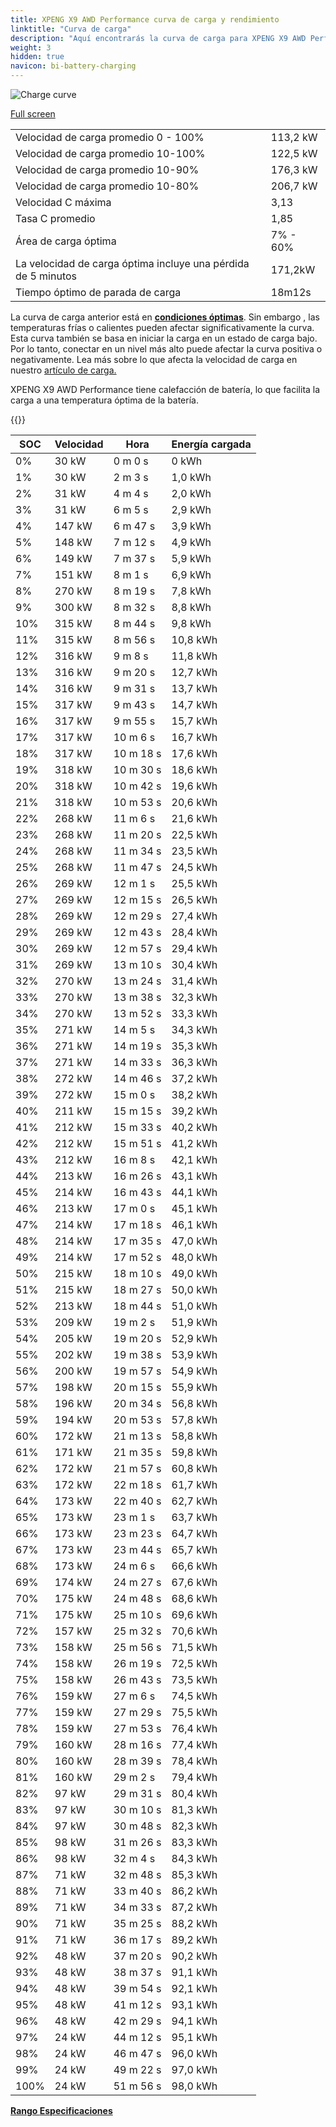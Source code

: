 ```yaml
---
title: XPENG X9 AWD Performance curva de carga y rendimiento
linktitle: "Curva de carga"
description: "Aquí encontrarás la curva de carga para XPENG X9 AWD Performance."
weight: 3
hidden: true
navicon: bi-battery-charging
---
```

<!-- markdownlint-disable MD033 -->
<img src="../chargingcurve.svg" alt="Charge curve" class="img-fluid">

[Full screen](../chargingcurve.svg)


<table class="table table-striped border">
<tbody>
<tr>
<td>Velocidad de carga promedio 0 - 100%</td><td>113,2 kW</td>
</tr>
<tr>
<td>Velocidad de carga promedio 10-100%</td><td>122,5 kW</td>
</tr>
<tr>
<td>Velocidad de carga promedio 10-90%</td><td>176,3 kW</td>
</tr>
<tr>
<td>Velocidad de carga promedio 10-80%</td><td>206,7 kW</td>
</tr>
<tr>
<td>Velocidad C máxima</td><td>3,13</td>
</tr>
<tr>
<td>Tasa C promedio</td><td>1,85</td>
</tr>
<tr>
<td>Área de carga óptima</td><td>7% - 60%</td>
</tr>
<tr>
<td>La velocidad de carga óptima incluye una pérdida de 5 minutos</td><td>171,2kW</td>
</tr>
<tr>
<td>Tiempo óptimo de parada de carga</td><td>18m12s</td>
</tr>
</tbody>
</table>


La curva de carga anterior está en **[condiciones óptimas](../../../../../technology/battery/charging/#temperature)**. Sin embargo , las temperaturas frías o calientes pueden afectar significativamente la curva. Esta curva también se basa en iniciar la carga en un estado de carga bajo. Por lo tanto, conectar en un nivel más alto puede afectar la curva positiva o negativamente. Lea más sobre lo que afecta la velocidad de carga en nuestro [artículo de carga.](../../../../../tecnología/batería/carga/)


XPENG X9 AWD Performance tiene calefacción de batería, lo que facilita la carga a una temperatura óptima de la batería.


{{<evkxdisplayaddarticle />}}
<table class="table table-striped border">
<thead>
<tr><th>SOC</th><th>Velocidad</th><th>Hora</th><th>Energía cargada</th></tr>
</thead>
<tbody>
<tr>
<td>0%</td><td>30 kW</td><td> 0 m 0 s </td><td>0 kWh </td>
</tr>
<tr>
<td>1%</td><td>30 kW</td><td> 2 m 3 s </td><td>1,0 kWh </td>
</tr>
<tr>
<td>2%</td><td>31 kW</td><td> 4 m 4 s </td><td>2,0 kWh </td>
</tr>
<tr>
<td>3%</td><td>31 kW</td><td> 6 m 5 s </td><td>2,9 kWh </td>
</tr>
<tr>
<td>4%</td><td>147 kW</td><td> 6 m 47 s </td><td>3,9 kWh </td>
</tr>
<tr>
<td>5%</td><td>148 kW</td><td> 7 m 12 s </td><td>4,9 kWh </td>
</tr>
<tr>
<td>6%</td><td>149 kW</td><td> 7 m 37 s </td><td>5,9 kWh </td>
</tr>
<tr>
<td>7%</td><td>151 kW</td><td> 8 m 1 s </td><td>6,9 kWh </td>
</tr>
<tr>
<td>8%</td><td>270 kW</td><td> 8 m 19 s </td><td>7,8 kWh </td>
</tr>
<tr>
<td>9%</td><td>300 kW</td><td> 8 m 32 s </td><td>8,8 kWh </td>
</tr>
<tr>
<td>10%</td><td>315 kW</td><td> 8 m 44 s </td><td>9,8 kWh </td>
</tr>
<tr>
<td>11%</td><td>315 kW</td><td> 8 m 56 s </td><td>10,8 kWh </td>
</tr>
<tr>
<td>12%</td><td>316 kW</td><td> 9 m 8 s </td><td>11,8 kWh </td>
</tr>
<tr>
<td>13%</td><td>316 kW</td><td> 9 m 20 s </td><td>12,7 kWh </td>
</tr>
<tr>
<td>14%</td><td>316 kW</td><td> 9 m 31 s </td><td>13,7 kWh </td>
</tr>
<tr>
<td>15%</td><td>317 kW</td><td> 9 m 43 s </td><td>14,7 kWh </td>
</tr>
<tr>
<td>16%</td><td>317 kW</td><td> 9 m 55 s </td><td>15,7 kWh </td>
</tr>
<tr>
<td>17%</td><td>317 kW</td><td> 10 m 6 s </td><td>16,7 kWh </td>
</tr>
<tr>
<td>18%</td><td>317 kW</td><td> 10 m 18 s </td><td>17,6 kWh </td>
</tr>
<tr>
<td>19%</td><td>318 kW</td><td> 10 m 30 s </td><td>18,6 kWh </td>
</tr>
<tr>
<td>20%</td><td>318 kW</td><td> 10 m 42 s </td><td>19,6 kWh </td>
</tr>
<tr>
<td>21%</td><td>318 kW</td><td> 10 m 53 s </td><td>20,6 kWh </td>
</tr>
<tr>
<td>22%</td><td>268 kW</td><td> 11 m 6 s </td><td>21,6 kWh </td>
</tr>
<tr>
<td>23%</td><td>268 kW</td><td> 11 m 20 s </td><td>22,5 kWh </td>
</tr>
<tr>
<td>24%</td><td>268 kW</td><td> 11 m 34 s </td><td>23,5 kWh </td>
</tr>
<tr>
<td>25%</td><td>268 kW</td><td> 11 m 47 s </td><td>24,5 kWh </td>
</tr>
<tr>
<td>26%</td><td>269 kW</td><td> 12 m 1 s </td><td>25,5 kWh </td>
</tr>
<tr>
<td>27%</td><td>269 kW</td><td> 12 m 15 s </td><td>26,5 kWh </td>
</tr>
<tr>
<td>28%</td><td>269 kW</td><td> 12 m 29 s </td><td>27,4 kWh </td>
</tr>
<tr>
<td>29%</td><td>269 kW</td><td> 12 m 43 s </td><td>28,4 kWh </td>
</tr>
<tr>
<td>30%</td><td>269 kW</td><td> 12 m 57 s </td><td>29,4 kWh </td>
</tr>
<tr>
<td>31%</td><td>269 kW</td><td> 13 m 10 s </td><td>30,4 kWh </td>
</tr>
<tr>
<td>32%</td><td>270 kW</td><td> 13 m 24 s </td><td>31,4 kWh </td>
</tr>
<tr>
<td>33%</td><td>270 kW</td><td> 13 m 38 s </td><td>32,3 kWh </td>
</tr>
<tr>
<td>34%</td><td>270 kW</td><td> 13 m 52 s </td><td>33,3 kWh </td>
</tr>
<tr>
<td>35%</td><td>271 kW</td><td> 14 m 5 s </td><td>34,3 kWh </td>
</tr>
<tr>
<td>36%</td><td>271 kW</td><td> 14 m 19 s </td><td>35,3 kWh </td>
</tr>
<tr>
<td>37%</td><td>271 kW</td><td> 14 m 33 s </td><td>36,3 kWh </td>
</tr>
<tr>
<td>38%</td><td>272 kW</td><td> 14 m 46 s </td><td>37,2 kWh </td>
</tr>
<tr>
<td>39%</td><td>272 kW</td><td> 15 m 0 s </td><td>38,2 kWh </td>
</tr>
<tr>
<td>40%</td><td>211 kW</td><td> 15 m 15 s </td><td>39,2 kWh </td>
</tr>
<tr>
<td>41%</td><td>212 kW</td><td> 15 m 33 s </td><td>40,2 kWh </td>
</tr>
<tr>
<td>42%</td><td>212 kW</td><td> 15 m 51 s </td><td>41,2 kWh </td>
</tr>
<tr>
<td>43%</td><td>212 kW</td><td> 16 m 8 s </td><td>42,1 kWh </td>
</tr>
<tr>
<td>44%</td><td>213 kW</td><td> 16 m 26 s </td><td>43,1 kWh </td>
</tr>
<tr>
<td>45%</td><td>214 kW</td><td> 16 m 43 s </td><td>44,1 kWh </td>
</tr>
<tr>
<td>46%</td><td>213 kW</td><td> 17 m 0 s </td><td>45,1 kWh </td>
</tr>
<tr>
<td>47%</td><td>214 kW</td><td> 17 m 18 s </td><td>46,1 kWh </td>
</tr>
<tr>
<td>48%</td><td>214 kW</td><td> 17 m 35 s </td><td>47,0 kWh </td>
</tr>
<tr>
<td>49%</td><td>214 kW</td><td> 17 m 52 s </td><td>48,0 kWh </td>
</tr>
<tr>
<td>50%</td><td>215 kW</td><td> 18 m 10 s </td><td>49,0 kWh </td>
</tr>
<tr>
<td>51%</td><td>215 kW</td><td> 18 m 27 s </td><td>50,0 kWh </td>
</tr>
<tr>
<td>52%</td><td>213 kW</td><td> 18 m 44 s </td><td>51,0 kWh </td>
</tr>
<tr>
<td>53%</td><td>209 kW</td><td> 19 m 2 s </td><td>51,9 kWh </td>
</tr>
<tr>
<td>54%</td><td>205 kW</td><td> 19 m 20 s </td><td>52,9 kWh </td>
</tr>
<tr>
<td>55%</td><td>202 kW</td><td> 19 m 38 s </td><td>53,9 kWh </td>
</tr>
<tr>
<td>56%</td><td>200 kW</td><td> 19 m 57 s </td><td>54,9 kWh </td>
</tr>
<tr>
<td>57%</td><td>198 kW</td><td> 20 m 15 s </td><td>55,9 kWh </td>
</tr>
<tr>
<td>58%</td><td>196 kW</td><td> 20 m 34 s </td><td>56,8 kWh </td>
</tr>
<tr>
<td>59%</td><td>194 kW</td><td> 20 m 53 s </td><td>57,8 kWh </td>
</tr>
<tr>
<td>60%</td><td>172 kW</td><td> 21 m 13 s </td><td>58,8 kWh </td>
</tr>
<tr>
<td>61%</td><td>171 kW</td><td> 21 m 35 s </td><td>59,8 kWh </td>
</tr>
<tr>
<td>62%</td><td>172 kW</td><td> 21 m 57 s </td><td>60,8 kWh </td>
</tr>
<tr>
<td>63%</td><td>172 kW</td><td> 22 m 18 s </td><td>61,7 kWh </td>
</tr>
<tr>
<td>64%</td><td>173 kW</td><td> 22 m 40 s </td><td>62,7 kWh </td>
</tr>
<tr>
<td>65%</td><td>173 kW</td><td> 23 m 1 s </td><td>63,7 kWh </td>
</tr>
<tr>
<td>66%</td><td>173 kW</td><td> 23 m 23 s </td><td>64,7 kWh </td>
</tr>
<tr>
<td>67%</td><td>173 kW</td><td> 23 m 44 s </td><td>65,7 kWh </td>
</tr>
<tr>
<td>68%</td><td>173 kW</td><td> 24 m 6 s </td><td>66,6 kWh </td>
</tr>
<tr>
<td>69%</td><td>174 kW</td><td> 24 m 27 s </td><td>67,6 kWh </td>
</tr>
<tr>
<td>70%</td><td>175 kW</td><td> 24 m 48 s </td><td>68,6 kWh </td>
</tr>
<tr>
<td>71%</td><td>175 kW</td><td> 25 m 10 s </td><td>69,6 kWh </td>
</tr>
<tr>
<td>72%</td><td>157 kW</td><td> 25 m 32 s </td><td>70,6 kWh </td>
</tr>
<tr>
<td>73%</td><td>158 kW</td><td> 25 m 56 s </td><td>71,5 kWh </td>
</tr>
<tr>
<td>74%</td><td>158 kW</td><td> 26 m 19 s </td><td>72,5 kWh </td>
</tr>
<tr>
<td>75%</td><td>158 kW</td><td> 26 m 43 s </td><td>73,5 kWh </td>
</tr>
<tr>
<td>76%</td><td>159 kW</td><td> 27 m 6 s </td><td>74,5 kWh </td>
</tr>
<tr>
<td>77%</td><td>159 kW</td><td> 27 m 29 s </td><td>75,5 kWh </td>
</tr>
<tr>
<td>78%</td><td>159 kW</td><td> 27 m 53 s </td><td>76,4 kWh </td>
</tr>
<tr>
<td>79%</td><td>160 kW</td><td> 28 m 16 s </td><td>77,4 kWh </td>
</tr>
<tr>
<td>80%</td><td>160 kW</td><td> 28 m 39 s </td><td>78,4 kWh </td>
</tr>
<tr>
<td>81%</td><td>160 kW</td><td> 29 m 2 s </td><td>79,4 kWh </td>
</tr>
<tr>
<td>82%</td><td>97 kW</td><td> 29 m 31 s </td><td>80,4 kWh </td>
</tr>
<tr>
<td>83%</td><td>97 kW</td><td> 30 m 10 s </td><td>81,3 kWh </td>
</tr>
<tr>
<td>84%</td><td>97 kW</td><td> 30 m 48 s </td><td>82,3 kWh </td>
</tr>
<tr>
<td>85%</td><td>98 kW</td><td> 31 m 26 s </td><td>83,3 kWh </td>
</tr>
<tr>
<td>86%</td><td>98 kW</td><td> 32 m 4 s </td><td>84,3 kWh </td>
</tr>
<tr>
<td>87%</td><td>71 kW</td><td> 32 m 48 s </td><td>85,3 kWh </td>
</tr>
<tr>
<td>88%</td><td>71 kW</td><td> 33 m 40 s </td><td>86,2 kWh </td>
</tr>
<tr>
<td>89%</td><td>71 kW</td><td> 34 m 33 s </td><td>87,2 kWh </td>
</tr>
<tr>
<td>90%</td><td>71 kW</td><td> 35 m 25 s </td><td>88,2 kWh </td>
</tr>
<tr>
<td>91%</td><td>71 kW</td><td> 36 m 17 s </td><td>89,2 kWh </td>
</tr>
<tr>
<td>92%</td><td>48 kW</td><td> 37 m 20 s </td><td>90,2 kWh </td>
</tr>
<tr>
<td>93%</td><td>48 kW</td><td> 38 m 37 s </td><td>91,1 kWh </td>
</tr>
<tr>
<td>94%</td><td>48 kW</td><td> 39 m 54 s </td><td>92,1 kWh </td>
</tr>
<tr>
<td>95%</td><td>48 kW</td><td> 41 m 12 s </td><td>93,1 kWh </td>
</tr>
<tr>
<td>96%</td><td>48 kW</td><td> 42 m 29 s </td><td>94,1 kWh </td>
</tr>
<tr>
<td>97%</td><td>24 kW</td><td> 44 m 12 s </td><td>95,1 kWh </td>
</tr>
<tr>
<td>98%</td><td>24 kW</td><td> 46 m 47 s </td><td>96,0 kWh </td>
</tr>
<tr>
<td>99%</td><td>24 kW</td><td> 49 m 22 s </td><td>97,0 kWh </td>
</tr>
<tr>
<td>100%</td><td>24 kW</td><td> 51 m 56 s </td><td>98,0 kWh </td>
</tr>
</tbody>
</table>

<div class="mt-3 mb-3">
<a href="../rangeandconsumption/" class="text-decoration-none text-black">
<strong><i class="bi-arrow-left"></i> Rango </strong>
</a>
<a href="../specifications/" class="text-decoration-none text-black float-end">
<strong>Especificaciones <i class="bi-arrow-right"></i></strong>
</a>
</div>
